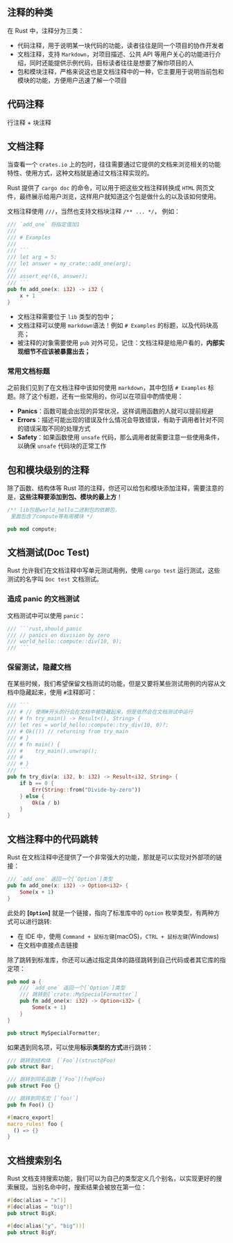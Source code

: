 ## 注释的种类

在 Rust 中，注释分为三类：

- 代码注释，用于说明某一块代码的功能，读者往往是同一个项目的协作开发者
- 文档注释，支持 `Markdown`，对项目描述、公共 API 等用户关心的功能进行介绍，同时还能提供示例代码，目标读者往往是想要了解你项目的人
- 包和模块注释，严格来说这也是文档注释中的一种，它主要用于说明当前包和模块的功能，方便用户迅速了解一个项目

## 代码注释

行注释 + 块注释

## 文档注释

当查看一个 `crates.io` 上的包时，往往需要通过它提供的文档来浏览相关的功能特性、使用方式，这种文档就是通过文档注释实现的。

Rust 提供了 `cargo doc` 的命令，可以用于把这些文档注释转换成 `HTML` 网页文件，最终展示给用户浏览，这样用户就知道这个包是做什么的以及该如何使用。

文档注释使用 `///`，当然也支持文档块注释 `/** ... */`， 例如：

````rust
/// `add_one` 将指定值加1
///
/// # Examples
///
/// ```
/// let arg = 5;
/// let answer = my_crate::add_one(arg);
///
/// assert_eq!(6, answer);
/// ```
pub fn add_one(x: i32) -> i32 {
    x + 1
}
````

- 文档注释需要位于 `lib` 类型的包中；
- 文档注释可以使用 `markdown`语法！例如 `# Examples` 的标题，以及代码块高亮；
- 被注释的对象需要使用 `pub` 对外可见，记住：文档注释是给用户看的，**内部实现细节不应该被暴露出去；**

### 常用文档标题

之前我们见到了在文档注释中该如何使用 `markdown`，其中包括 `# Examples` 标题。除了这个标题，还有一些常用的，你可以在项目中酌情使用：

- **Panics**：函数可能会出现的异常状况，这样调用函数的人就可以提前规避
- **Errors**：描述可能出现的错误及什么情况会导致错误，有助于调用者针对不同的错误采取不同的处理方式
- **Safety**：如果函数使用 `unsafe` 代码，那么调用者就需要注意一些使用条件，以确保 `unsafe` 代码块的正常工作

## 包和模块级别的注释

除了函数、结构体等 Rust 项的注释，你还可以给包和模块添加注释，需要注意的是，**这些注释要添加到包、模块的最上方**！

```rust
/*! lib包是world_hello二进制包的依赖包，
 里面包含了compute等有用模块 */

pub mod compute;
```

## 文档测试(Doc Test)

Rust 允许我们在文档注释中写单元测试用例，使用 `cargo test` 运行测试，这些测试的名字叫 `Doc test` 文档测试。

### 造成 panic 的文档测试

文档测试中可以使用 `panic`：

````rust
/// ```rust,should_panic
/// // panics on division by zero
/// world_hello::compute::div(10, 0);
/// ```
````

### 保留测试，隐藏文档

在某些时候，我们希望保留文档测试的功能，但是又要将某些测试用例的内容从文档中隐藏起来，使用 `#`注释即可：

````rust
/// ```
/// # // 使用#开头的行会在文档中被隐藏起来，但是依然会在文档测试中运行
/// # fn try_main() -> Result<(), String> {
/// let res = world_hello::compute::try_div(10, 0)?;
/// # Ok(()) // returning from try_main
/// # }
/// # fn main() {
/// #    try_main().unwrap();
/// #
/// # }
/// ```
pub fn try_div(a: i32, b: i32) -> Result<i32, String> {
    if b == 0 {
        Err(String::from("Divide-by-zero"))
    } else {
        Ok(a / b)
    }
}
````

## 文档注释中的代码跳转

Rust 在文档注释中还提供了一个非常强大的功能，那就是可以实现对外部项的链接：

```rust
/// `add_one` 返回一个[`Option`]类型
pub fn add_one(x: i32) -> Option<i32> {
    Some(x + 1)
}
```

此处的 **[`Option`]** 就是一个链接，指向了标准库中的 `Option` 枚举类型，有两种方式可以进行跳转:

- 在 IDE 中，使用 `Command + 鼠标左键`(macOS)，`CTRL + 鼠标左键`(Windows)
- 在文档中直接点击链接

除了跳转到标准库，你还可以通过指定具体的路径跳转到自己代码或者其它库的指定项：

```rust
pub mod a {
    /// `add_one` 返回一个[`Option`]类型
    /// 跳转到[`crate::MySpecialFormatter`]
    pub fn add_one(x: i32) -> Option<i32> {
        Some(x + 1)
    }
}

pub struct MySpecialFormatter;
```

如果遇到同名项，可以使用**标示类型的方式**进行跳转：

```rust
/// 跳转到结构体  [`Foo`](struct@Foo)
pub struct Bar;

/// 跳转到同名函数 [`Foo`](fn@Foo)
pub struct Foo {}

/// 跳转到同名宏 [`foo!`]
pub fn Foo() {}

#[macro_export]
macro_rules! foo {
  () => {}
}
```

## 文档搜索别名

Rust 文档支持搜索功能，我们可以为自己的类型定义几个别名，以实现更好的搜索展现，当别名命中时，搜索结果会被放在第一位：

```rust
#[doc(alias = "x")]
#[doc(alias = "big")]
pub struct BigX;

#[doc(alias("y", "big"))]
pub struct BigY;
```
